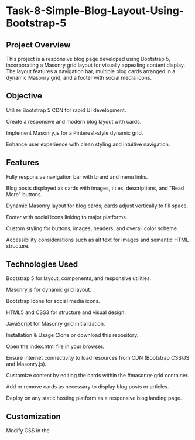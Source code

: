 ﻿# Task-8-Simple-Blog-Layout-Using-Bootstrap-5

## Project Overview
This project is a responsive blog page developed using Bootstrap 5, incorporating a Masonry grid layout for visually appealing content display. The layout features a navigation bar, multiple blog cards arranged in a dynamic Masonry grid, and a footer with social media icons.

## Objective
Utilize Bootstrap 5 CDN for rapid UI development.

Create a responsive and modern blog layout with cards.

Implement Masonry.js for a Pinterest-style dynamic grid.

Enhance user experience with clean styling and intuitive navigation.

## Features
Fully responsive navigation bar with brand and menu links.

Blog posts displayed as cards with images, titles, descriptions, and "Read More" buttons.

Dynamic Masonry layout for blog cards; cards adjust vertically to fill space.

Footer with social icons linking to major platforms.

Custom styling for buttons, images, headers, and overall color scheme.

Accessibility considerations such as alt text for images and semantic HTML structure.

 ## Technologies Used
Bootstrap 5 for layout, components, and responsive utilities.

Masonry.js for dynamic grid layout.

Bootstrap Icons for social media icons.

HTML5 and CSS3 for structure and visual design.

JavaScript for Masonry grid initialization.

Installation & Usage
Clone or download this repository.

Open the index.html file in your browser.

Ensure internet connectivity to load resources from CDN (Bootstrap CSS/JS and Masonry.js).

Customize content by editing the cards within the #masonry-grid container.

Add or remove cards as necessary to display blog posts or articles.

Deploy on any static hosting platform as a responsive blog landing page.

 ## Customization
Modify CSS in the <style> block for colors, font sizing, or layout spacing.

Update Masonry.js options inside <script> to tweak column gutter or animation.

Replace placeholder images and text with your blog data.

Enhance navigation by adding dropdown menus or search functionality using Bootstrap components.

 ## Testing & Compatibility
Tested on latest versions of Chrome, Firefox, and Edge.

Fully responsive on mobile, tablet, and desktop views.

Cross-browser compatible with modern browsers.

Accessibility checked with meaningful alt text and semantic HTML tags.

## Resources
Bootstrap Documentation

Masonry.js Documentation

Bootstrap Icons
